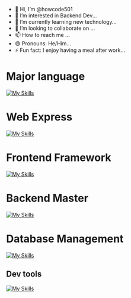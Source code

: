 - 👋 Hi, I’m @howcode501
- 👀 I’m interested in Backend Dev...
- 🌱 I’m currently learning new technology...
- 💞️ I’m looking to collaborate on ...
- 📫 How to reach me ...
- 😄 Pronouns: He/Him...
- ⚡ Fun fact: I enjoy having a meal after work...

# Major language #
[![My Skills](https://skillicons.dev/icons?i=cpp,cs,python)](https://skillicons.dev)

# Web Express #
[![My Skills](https://skillicons.dev/icons?i=js,jquery,html,css,bootstrap,sass)](https://skillicons.dev)

# Frontend Framework #
[![My Skills](https://skillicons.dev/icons?i=vue,vuetify,nuxtjs,vite)](https://skillicons.dev)

# Backend Master #
[![My Skills](https://skillicons.dev/icons?i=aws,nodejs,dotnet,laravel,npm,yarn)](https://skillicons.dev)

# Database Management #
[![My Skills](https://skillicons.dev/icons?i=mongodb,mysql)](https://skillicons.dev)

## Dev tools ##
[![My Skills](https://skillicons.dev/icons?i=vscode,visualstudio,atom,anaconda)](https://skillicons.dev)
<!---
howcode501/howcode501 is a ✨ special ✨ repository because its `README.md` (this file) appears on your GitHub profile.
You can click the Preview link to take a look at your changes.
--->
